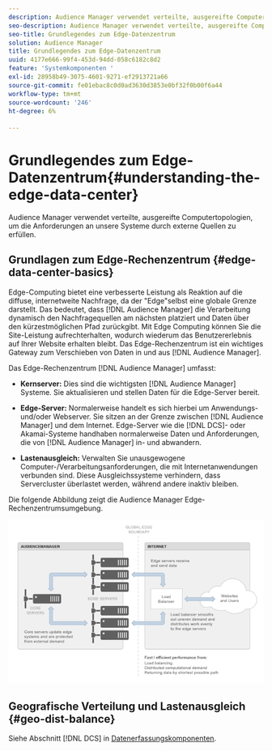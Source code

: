 ```yaml
---
description: Audience Manager verwendet verteilte, ausgereifte Computertopologien, um die Anforderungen an unsere Systeme durch externe Quellen zu erfüllen.
seo-description: Audience Manager verwendet verteilte, ausgereifte Computertopologien, um die Anforderungen an unsere Systeme durch externe Quellen zu erfüllen.
seo-title: Grundlegendes zum Edge-Datenzentrum
solution: Audience Manager
title: Grundlegendes zum Edge-Datenzentrum
uuid: 4177e666-99f4-453d-94dd-058c6182c8d2
feature: 'Systemkomponenten '
exl-id: 28958b49-3075-4601-9271-ef2913721a66
source-git-commit: fe01ebac8c0d0ad3630d3853e0bf32f0b00f6a44
workflow-type: tm+mt
source-wordcount: '246'
ht-degree: 6%

---
```


# Grundlegendes zum Edge-Datenzentrum{#understanding-the-edge-data-center}

Audience Manager verwendet verteilte, ausgereifte Computertopologien, um die Anforderungen an unsere Systeme durch externe Quellen zu erfüllen.

## Grundlagen zum Edge-Rechenzentrum {#edge-data-center-basics}

<!-- 

c_compedge.xml

 -->

Edge-Computing bietet eine verbesserte Leistung als Reaktion auf die diffuse, internetweite Nachfrage, da der &quot;Edge&quot;selbst eine globale Grenze darstellt. Das bedeutet, dass [!DNL Audience Manager] die Verarbeitung dynamisch den Nachfragequellen am nächsten platziert und Daten über den kürzestmöglichen Pfad zurückgibt. Mit Edge Computing können Sie die Site-Leistung aufrechterhalten, wodurch wiederum das Benutzererlebnis auf Ihrer Website erhalten bleibt. Das Edge-Rechenzentrum ist ein wichtiges Gateway zum Verschieben von Daten in und aus [!DNL Audience Manager].

Das Edge-Rechenzentrum [!DNL Audience Manager] umfasst:

* **Kernserver:** Dies sind die wichtigsten  [!DNL Audience Manager] Systeme. Sie aktualisieren und stellen Daten für die Edge-Server bereit.

* **Edge-Server:** Normalerweise handelt es sich hierbei um Anwendungs- und/oder Webserver. Sie sitzen an der Grenze zwischen [!DNL Audience Manager] und dem Internet. Edge-Server wie die [!DNL DCS]- oder Akamai-Systeme handhaben normalerweise Daten und Anforderungen, die von [!DNL Audience Manager] in- und abwandern.

* **Lastenausgleich:** Verwalten Sie unausgewogene Computer-/Verarbeitungsanforderungen, die mit Internetanwendungen verbunden sind. Diese Ausgleichssysteme verhindern, dass Servercluster überlastet werden, während andere inaktiv bleiben.

Die folgende Abbildung zeigt die Audience Manager Edge-Rechenzentrumsumgebung.

![](assets/edge_data_center.png)

## Geografische Verteilung und Lastenausgleich {#geo-dist-balance}

Siehe Abschnitt [!DNL DCS] in [Datenerfassungskomponenten](../../reference/system-components/components-data-collection.md).
